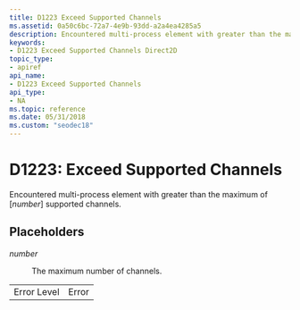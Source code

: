 ```yaml
---
title: D1223 Exceed Supported Channels
ms.assetid: 0a50c6bc-72a7-4e9b-93dd-a2a4ea4285a5
description: Encountered multi-process element with greater than the maximum of supported channels.
keywords:
- D1223 Exceed Supported Channels Direct2D
topic_type:
- apiref
api_name:
- D1223 Exceed Supported Channels
api_type:
- NA
ms.topic: reference
ms.date: 05/31/2018
ms.custom: "seodec18"
---
```


# D1223: Exceed Supported Channels

Encountered multi-process element with greater than the maximum of \[*number*\] supported channels.

## Placeholders

<dl> <dt>

<span id="number"></span><span id="NUMBER"></span>*number*
</dt> <dd>

The maximum number of channels.

</dd> </dl> 

|             |       |
|-------------|-------|
| Error Level | Error |



 

 

 




